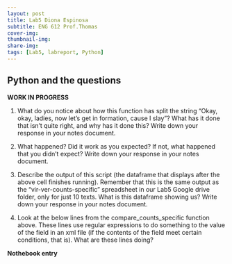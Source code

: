 ```yaml
---
layout: post
title: Lab5 Diona Espinosa
subtitle: ENG 612 Prof.Thomas
cover-img:
thumbnail-img: 
share-img: 
tags: [Lab5, labreport, Python]
---
```


## Python and the questions

**WORK IN PROGRESS**

1. What do you notice about how this function has split the string “Okay, okay, ladies, now let’s get in formation, cause I slay”? What has it done that isn’t quite right, and why has it done this? Write down your response in your notes document.

2. What happened? Did it work as you expected? If not, what happened that you didn’t expect? Write down your response in your notes document.

3. Describe the output of this script (the dataframe that displays after the above cell finishes running). Remember that this is the same output as the “vir-ver-counts-specific” spreadsheet in our Lab5 Google drive folder, only for just 10 texts. What is this dataframe showing us? Write down your response in your notes document.

4. Look at the below lines from the compare_counts_specific function above. These lines use regular expressions to do something to the value of the <date> field in an xml file (if the contents of the <date> field meet certain conditions, that is). What are these lines doing?




**Nothebook entry**